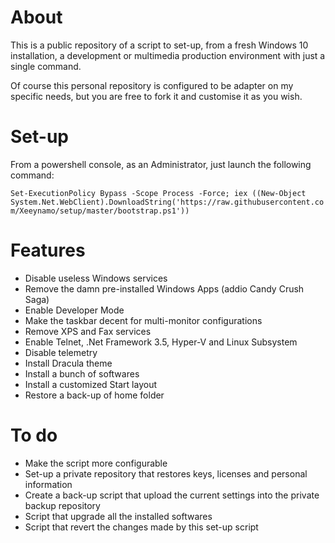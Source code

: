 # About

This is a public repository of a script to set-up, from a fresh Windows 10 installation, a development or multimedia production environment with just a single command.

Of course this personal repository is configured to be adapter on my specific needs, but you are free to fork it and customise it as you wish.

# Set-up

From a powershell console, as an Administrator, just launch the following command:

`Set-ExecutionPolicy Bypass -Scope Process -Force; iex ((New-Object System.Net.WebClient).DownloadString('https://raw.githubusercontent.com/Xeeynamo/setup/master/bootstrap.ps1'))`

# Features

* Disable useless Windows services
* Remove the damn pre-installed Windows Apps (addio Candy Crush Saga)
* Enable Developer Mode
* Make the taskbar decent for multi-monitor configurations
* Remove XPS and Fax services
* Enable Telnet, .Net Framework 3.5, Hyper-V and Linux Subsystem
* Disable telemetry
* Install Dracula theme
* Install a bunch of softwares
* Install a customized Start layout
* Restore a back-up of home folder

# To do

* Make the script more configurable
* Set-up a private repository that restores keys, licenses and personal information
* Create a back-up script that upload the current settings into the private backup repository
* Script that upgrade all the installed softwares
* Script that revert the changes made by this set-up script
